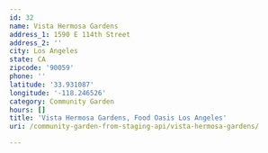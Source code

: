 ```yaml
---
id: 32
name: Vista Hermosa Gardens
address_1: 1590 E 114th Street
address_2: ''
city: Los Angeles
state: CA
zipcode: '90059'
phone: ''
latitude: '33.931087'
longitude: '-118.246526'
category: Community Garden
hours: []
title: 'Vista Hermosa Gardens, Food Oasis Los Angeles'
uri: /community-garden-from-staging-api/vista-hermosa-gardens/

---
```

